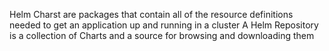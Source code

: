 Helm Charst are packages that contain all of the resource definitions needed to get an application up and running in a cluster
A Helm Repository is a collection of Charts and a source for browsing and downloading them
